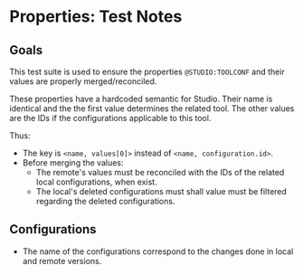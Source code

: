 # Properties: Test Notes
## Goals
This test suite is used to ensure the properties `@STUDIO:TOOLCONF` and their values are properly merged/reconciled.

These properties have a hardcoded semantic for Studio. Their name is identical and the the first value determines the related tool. The other values are the IDs if the configurations applicable to this tool.

Thus:
* The key is `<name, values[0]>` instead of `<name, configuration.id>`.
* Before merging the values:
  * The remote's values must be reconciled with the IDs of the related local configurations, when exist.
  * The local's deleted configurations must shall value must be filtered regarding the deleted  configurations.

## Configurations
* The name of the configurations correspond to the changes done in local and remote versions.
